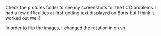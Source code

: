Check the pictures folder to see my screenshots for the LCD problems. I had a few difficulties at first getting text displayed on Boris but I think it worked out well!

In order to flip the images, I changed the rotation in on.sh
